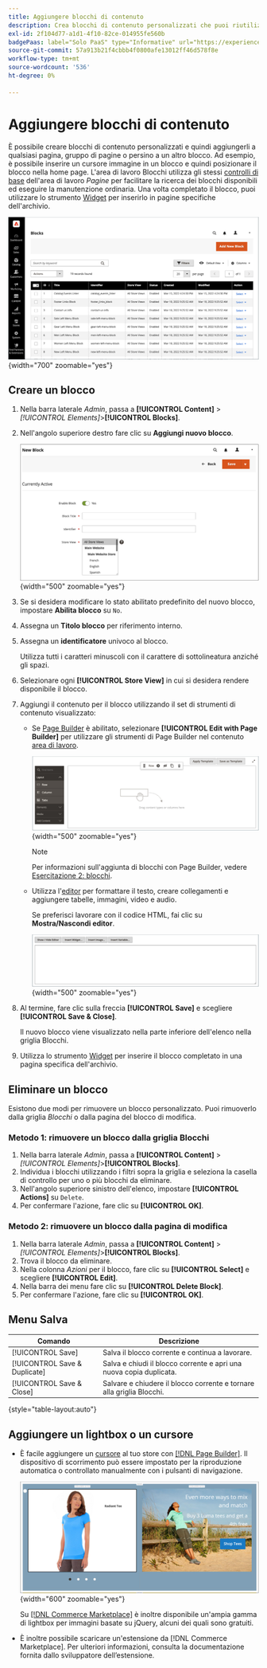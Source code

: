 ```yaml
---
title: Aggiungere blocchi di contenuto
description: Crea blocchi di contenuto personalizzati che puoi riutilizzare in qualsiasi pagina o all’interno di un altro blocco.
exl-id: 2f104d77-a1d1-4f10-82ce-014955fe560b
badgePaas: label="Solo PaaS" type="Informative" url="https://experienceleague.adobe.com/it/docs/commerce/user-guides/product-solutions" tooltip="Applicabile solo ai progetti Adobe Commerce on Cloud (infrastruttura PaaS gestita da Adobe) e ai progetti on-premise."
source-git-commit: 57a913b21f4cbbb4f0800afe13012ff46d578f8e
workflow-type: tm+mt
source-wordcount: '536'
ht-degree: 0%

---
```


# Aggiungere blocchi di contenuto

È possibile creare blocchi di contenuto personalizzati e quindi aggiungerli a qualsiasi pagina, gruppo di pagine o persino a un altro blocco. Ad esempio, è possibile inserire un cursore immagine in un blocco e quindi posizionare il blocco nella home page. L&#39;area di lavoro Blocchi utilizza gli stessi [controlli di base](pages-workspace.md) dell&#39;area di lavoro _Pagine_ per facilitare la ricerca dei blocchi disponibili ed eseguire la manutenzione ordinaria. Una volta completato il blocco, puoi utilizzare lo strumento [Widget](widget-static-block.md) per inserirlo in pagine specifiche dell&#39;archivio.

![Nella pagina Blocchi viene visualizzata una griglia di blocchi esistenti](./assets/blocks-workspace.png){width="700" zoomable="yes"}

## Creare un blocco

1. Nella barra laterale _Admin_, passa a **[!UICONTROL Content]** > _[!UICONTROL Elements]_>**[!UICONTROL Blocks]**.

1. Nell&#39;angolo superiore destro fare clic su **Aggiungi nuovo blocco**.

   ![Nella pagina Nuovo blocco vengono visualizzate le opzioni e uno spazio contenuto](./assets/block-detail.png){width="500" zoomable="yes"}

1. Se si desidera modificare lo stato abilitato predefinito del nuovo blocco, impostare **Abilita blocco** su `No`.

1. Assegna un **Titolo blocco** per riferimento interno.

1. Assegna un **identificatore** univoco al blocco.

   Utilizza tutti i caratteri minuscoli con il carattere di sottolineatura anziché gli spazi.

1. Selezionare ogni **[!UICONTROL Store View]** in cui si desidera rendere disponibile il blocco.

1. Aggiungi il contenuto per il blocco utilizzando il set di strumenti di contenuto visualizzato:

   - Se [Page Builder](../page-builder/introduction.md) è abilitato, selezionare **[!UICONTROL Edit with Page Builder]** per utilizzare gli strumenti di Page Builder nel contenuto [area di lavoro](../page-builder/workspace.md).

     ![Area di lavoro di Page Builder](./assets/pb-workspace-block.png){width="500" zoomable="yes"}

     >[!NOTE]
     >
     >Per informazioni sull&#39;aggiunta di blocchi con Page Builder, vedere [Esercitazione 2: blocchi](../page-builder/2-blocks.md).

   - Utilizza l&#39;[editor](editor.md) per formattare il testo, creare collegamenti e aggiungere tabelle, immagini, video e audio.

     Se preferisci lavorare con il codice HTML, fai clic su **Mostra/Nascondi editor**.

     ![Editor blocchi (nascosto)](./assets/block-editor-hidden.png){width="500" zoomable="yes"}

1. Al termine, fare clic sulla freccia **[!UICONTROL Save]** e scegliere **[!UICONTROL Save & Close]**.

   Il nuovo blocco viene visualizzato nella parte inferiore dell&#39;elenco nella griglia Blocchi.

1. Utilizza lo strumento [Widget](widget-static-block.md) per inserire il blocco completato in una pagina specifica dell&#39;archivio.

## Eliminare un blocco

Esistono due modi per rimuovere un blocco personalizzato. Puoi rimuoverlo dalla griglia _Blocchi_ o dalla pagina del blocco di modifica.

### Metodo 1: rimuovere un blocco dalla griglia Blocchi

1. Nella barra laterale _Admin_, passa a **[!UICONTROL Content]** > _[!UICONTROL Elements]_>**[!UICONTROL Blocks]**.
1. Individua i blocchi utilizzando i filtri sopra la griglia e seleziona la casella di controllo per uno o più blocchi da eliminare.
1. Nell&#39;angolo superiore sinistro dell&#39;elenco, impostare **[!UICONTROL Actions]** su `Delete`.
1. Per confermare l&#39;azione, fare clic su **[!UICONTROL OK]**.

### Metodo 2: rimuovere un blocco dalla pagina di modifica

1. Nella barra laterale _Admin_, passa a **[!UICONTROL Content]** > _[!UICONTROL Elements]_>**[!UICONTROL Blocks]**.
1. Trova il blocco da eliminare.
1. Nella colonna _Azioni_ per il blocco, fare clic su **[!UICONTROL Select]** e scegliere **[!UICONTROL Edit]**.
1. Nella barra dei menu fare clic su **[!UICONTROL Delete Block]**.
1. Per confermare l&#39;azione, fare clic su **[!UICONTROL OK]**.

## Menu Salva

| Comando | Descrizione |
|----------|----------- |
| [!UICONTROL Save] | Salva il blocco corrente e continua a lavorare. |
| [!UICONTROL Save & Duplicate] | Salva e chiudi il blocco corrente e apri una nuova copia duplicata. |
| [!UICONTROL Save & Close] | Salvare e chiudere il blocco corrente e tornare alla griglia Blocchi. |

{style="table-layout:auto"}

## Aggiungere un lightbox o un cursore

- È facile aggiungere un [cursore](../page-builder/slider.md) al tuo store con [[!DNL Page Builder]](../page-builder/introduction.md). Il dispositivo di scorrimento può essere impostato per la riproduzione automatica o controllato manualmente con i pulsanti di navigazione.

  ![Cursore Page Builder](./assets/pb-tutorial3-slider-tee-shirt-promo.png){width="600" zoomable="yes"}

  Su [[!DNL Commerce Marketplace]][1] è inoltre disponibile un&#39;ampia gamma di lightbox per immagini basate su jQuery, alcuni dei quali sono gratuiti.

- È inoltre possibile scaricare un&#39;estensione da [!DNL Commerce Marketplace]. Per ulteriori informazioni, consulta la documentazione fornita dallo sviluppatore dell’estensione.

[1]: https://marketplace.magento.com/extensions.html?q=lightbox
